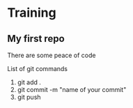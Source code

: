 # Training
## My first repo

There are some peace of code

List of git commands
1) git add .
2) git commit -m "name of your commit"
3) git push
